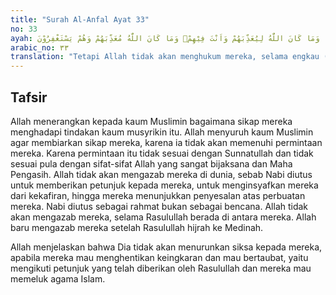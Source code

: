 ```yaml
---
title: "Surah Al-Anfal Ayat 33"
no: 33
ayah: وَمَا كَانَ اللّٰهُ لِيُعَذِّبَهُمْ وَاَنْتَ فِيْهِمْۚ وَمَا كَانَ اللّٰهُ مُعَذِّبَهُمْ وَهُمْ يَسْتَغْفِرُوْنَ 
arabic_no: ٣٣
translation: "Tetapi Allah tidak akan menghukum mereka, selama engkau (Muhammad) berada di antara mereka. Dan tidaklah (pula) Allah akan menghukum mereka, sedang mereka (masih) memohon ampunan."
---
```


## Tafsir

Allah menerangkan kepada kaum Muslimin bagaimana sikap mereka menghadapi tindakan kaum musyrikin itu. Allah menyuruh kaum Muslimin agar membiarkan sikap mereka, karena ia tidak akan memenuhi permintaan mereka. Karena permintaan itu tidak sesuai dengan Sunnatullah dan tidak sesuai pula dengan sifat-sifat Allah yang sangat bijaksana dan Maha Pengasih. Allah tidak akan mengazab mereka di dunia, sebab Nabi diutus untuk memberikan petunjuk kepada mereka, untuk menginsyafkan mereka dari kekafiran, hingga mereka menunjukkan penyesalan atas perbuatan mereka. Nabi diutus sebagai rahmat bukan sebagai bencana. Allah tidak akan mengazab mereka, selama Rasulullah berada di antara mereka. Allah baru mengazab mereka setelah Rasulullah hijrah ke Medinah.

Allah menjelaskan bahwa Dia tidak akan menurunkan siksa kepada mereka, apabila mereka mau menghentikan keingkaran dan mau bertaubat, yaitu mengikuti petunjuk yang telah diberikan oleh Rasulullah dan mereka mau memeluk agama Islam.